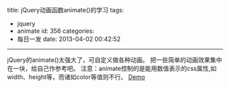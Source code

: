 title: jQuery动画函数animate()的学习
tags:
  - jquery
  - animate
id: 356
categories:
  - 每日一发
date: 2013-04-02 00:42:52
---

jQuery的animate()太强大了，可自定义做各种动画。
把一些简单的动画效果集中在一块，给自己作参考吧。
注意：animate控制的是能用数值表示的css属性,如width、height等，而诸如color等值则不行。
[Demo](http://www.laispace.com/XiaoSpace/Demo/2013-03/jquery-animate%E7%BB%83%E4%B9%A0/)
